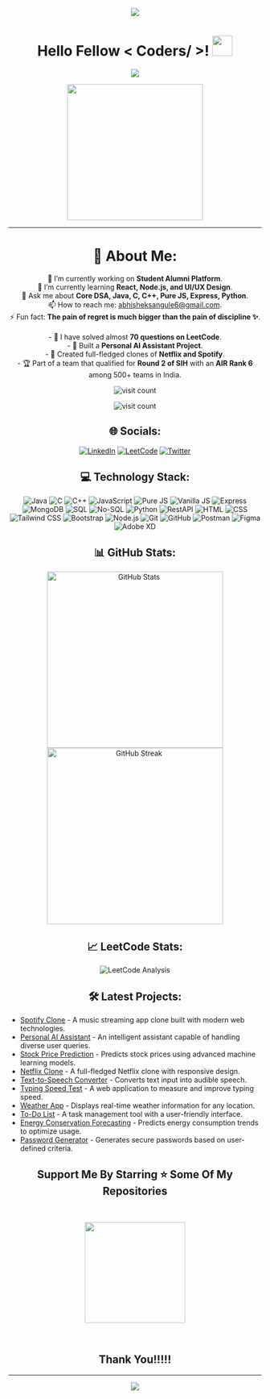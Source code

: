 <p align="center">
  <img src="https://capsule-render.vercel.app/api?type=waving&color=gradient&height=90"/>
</p> 


<h1 align="center">Hello Fellow < Coders/ >! <img src="https://raw.githubusercontent.com/MartinHeinz/MartinHeinz/master/wave.gif" width="40"> </h1>

<p align="center">
  <img src="https://readme-typing-svg.herokuapp.com?color=%2336BCF7&size=25&center=true&vCenter=true&width=433&height=75&lines=I'm+Abhishek+Ashok+Sangule;Engineering+Student;Passionate+Developer;Open+to+Collaborations"/>
</p>

<p align="center">
  <img src="https://media.giphy.com/media/QvpqTCiEcwtvx6wwJK/giphy.gif" width="270" height="270" frameBorder="0" class="giphy-embed" allowFullScreen></img>
</p>

<hr>

<h1 align="center">💫 About Me:</h1>
<p align="center">
🔭 I’m currently working on <b>Student Alumni Platform</b>.<br>🌱 I’m currently learning <b>React, Node.js, and UI/UX Design</b>.<br>💬 Ask me about <b>Core DSA, Java, C, C++, Pure JS, Express, Python</b>.<br>📫 How to reach me: <a href="mailto:abhisheksangule6@gmail.com">abhisheksangule6@gmail.com</a>.<br>⚡ Fun fact: <b>The pain of regret is much bigger than the pain of discipline ✨</b>.<br><br>
- 🎯 I have solved almost <b>70 questions on LeetCode</b>.<br>
- 🤖 Built a <b>Personal AI Assistant Project</b>.<br>
- 🎥 Created full-fledged clones of <b>Netflix and Spotify</b>.<br>
- 🏆 Part of a team that qualified for <b>Round 2 of SIH</b> with an <b>AIR Rank 6</b> among 500+ teams in India.
</p>

<p align="center">
  <img src="https://komarev.com/ghpvc/?username=AbhishekRDJ&color=brightgreen&style=flat-square" alt="visit count">
</p>
<p align="center">
  <img src="https://visitcount.itsvg.in/api?id=AbhishekRDJ&icon=0&color=0" alt="visit count">
</p>

<h2 align="center">🌐 Socials:</h2>
<p align="center">
  <a href="https://linkedin.com/in/abhishek-sangule-07b202319/"><img src="https://img.shields.io/badge/LinkedIn-%230077B5.svg?logo=linkedin&logoColor=white" alt="LinkedIn"></a>
  <a href="https://leetcode.com/u/Abhishekidz207/" target="_blank"><img src="https://img.shields.io/badge/LeetCode-FFA116?style=flat&logo=leetcode&logoColor=black" alt="LeetCode"></a>
  <a href="https://x.com/AbhishekRDJ"><img src="https://img.shields.io/badge/Twitter-%231DA1F2.svg?logo=twitter&logoColor=white" alt="Twitter"></a>
</p>

<h2 align="center">💻 Technology Stack:</h2>
<p align="center">
  <img src="https://img.shields.io/badge/java-%23ED8B00.svg?style=for-the-badge&logo=java&logoColor=white" alt="Java">
  <img src="https://img.shields.io/badge/c-%2300599C.svg?style=for-the-badge&logo=c&logoColor=white" alt="C">
  <img src="https://img.shields.io/badge/c++-%2300599C.svg?style=for-the-badge&logo=c%2B%2B&logoColor=white" alt="C++">
  <img src="https://img.shields.io/badge/JavaScript-%23323330.svg?style=for-the-badge&logo=javascript&logoColor=%23F7DF1E" alt="JavaScript">
  <img src="https://img.shields.io/badge/Pure%20JS-%23F7E018.svg?style=for-the-badge&logo=javascript&logoColor=black" alt="Pure JS">
  <img src="https://img.shields.io/badge/Vanilla%20JS-%23F7E018.svg?style=for-the-badge&logo=javascript&logoColor=black" alt="Vanilla JS">
  <img src="https://img.shields.io/badge/express.js-%23404d59.svg?style=for-the-badge&logo=express&logoColor=%2361DAFB" alt="Express">
  <img src="https://img.shields.io/badge/mongodb-%234ea94b.svg?style=for-the-badge&logo=mongodb&logoColor=white" alt="MongoDB">
  <img src="https://img.shields.io/badge/SQL-%2307405e.svg?style=for-the-badge&logo=amazon-dynamodb&logoColor=white" alt="SQL">
  <img src="https://img.shields.io/badge/NoSQL-%23FF9900.svg?style=for-the-badge&logo=nosql&logoColor=white" alt="No-SQL">
  <img src="https://img.shields.io/badge/python-3670A0?style=for-the-badge&logo=python&logoColor=ffdd54" alt="Python">
  <img src="https://img.shields.io/badge/RestAPI-%23ff5722.svg?style=for-the-badge&logo=api&logoColor=white" alt="RestAPI">
  <img src="https://img.shields.io/badge/html5-%23E34F26.svg?style=for-the-badge&logo=html5&logoColor=white" alt="HTML">
  <img src="https://img.shields.io/badge/css3-%231572B6.svg?style=for-the-badge&logo=css3&logoColor=white" alt="CSS">
  <img src="https://img.shields.io/badge/tailwindcss-%2338B2AC.svg?style=for-the-badge&logo=tailwind-css&logoColor=white" alt="Tailwind CSS">
  <img src="https://img.shields.io/badge/bootstrap-%23563D7C.svg?style=for-the-badge&logo=bootstrap&logoColor=white" alt="Bootstrap">
  <img src="https://img.shields.io/badge/node.js-6DA55F?style=for-the-badge&logo=node.js&logoColor=white" alt="Node.js">
  <img src="https://img.shields.io/badge/git-%23F05033.svg?style=for-the-badge&logo=git&logoColor=white" alt="Git">
  <img src="https://img.shields.io/badge/github-%23181717.svg?style=for-the-badge&logo=github&logoColor=white" alt="GitHub">
  <img src="https://img.shields.io/badge/Postman-%23FF6C37.svg?style=for-the-badge&logo=postman&logoColor=white" alt="Postman">
  <img src="https://img.shields.io/badge/Figma-%23F24E1E.svg?style=for-the-badge&logo=figma&logoColor=white" alt="Figma">
  <img src="https://img.shields.io/badge/Adobe%20XD-%23FF61F6.svg?style=for-the-badge&logo=adobexd&logoColor=white" alt="Adobe XD">
</p>



<h2 align="center">📊 GitHub Stats:</h2>
<p align="center">
  <img src="https://github-readme-stats.vercel.app/api?username=AbhishekRDJ&show_icons=true&theme=radical" alt="GitHub Stats" width="350">
  <img src="https://streak-stats.demolab.com/?user=AbhishekRDJ&theme=radical" alt="GitHub Streak" width="350">
</p>


<h2 align="center">📈 LeetCode Stats:</h2>
<p align="center">
  <img src="https://leetcard.jacoblin.cool/Abhishekidz207?theme=dark&font=Baloo+2&ext=heatmap" alt="LeetCode Analysis">
</p>

<h2 align="center">🛠️ Latest Projects:</h2>
<ul>
  <li><a href="https://github.com/AbhishekRDJ/Spotify-Clone">Spotify Clone</a> - A music streaming app clone built with modern web technologies.</li>
  <li><a href="https://github.com/AbhishekRDJ/Personal-Ai-Assitant">Personal AI Assistant</a> - An intelligent assistant capable of handling diverse user queries.</li>
  <li><a href="https://github.com/AbhishekRDJ/Stock-Price-Prediction-Using-Machine-Learning">Stock Price Prediction</a> - Predicts stock prices using advanced machine learning models.</li>
  <li><a href="https://github.com/AbhishekRDJ/Lesson4-Netflex-">Netflix Clone</a> - A full-fledged Netflix clone with responsive design.</li>
  <li><a href="https://github.com/AbhishekRDJ/Text-to-speech-converter">Text-to-Speech Converter</a> - Converts text input into audible speech.</li>
  <li><a href="https://github.com/AbhishekRDJ/Typing-Speed-Test-Application">Typing Speed Test</a> - A web application to measure and improve typing speed.</li>
  <li><a href="https://github.com/AbhishekRDJ/weather-app">Weather App</a> - Displays real-time weather information for any location.</li>
  <li><a href="https://github.com/AbhishekRDJ/To-Do-List-Website-Web-Page-">To-Do List</a> - A task management tool with a user-friendly interface.</li>
  <li><a href="https://github.com/AbhishekRDJ/Energy-Conservation-Forecasting">Energy Conservation Forecasting</a> - Predicts energy consumption trends to optimize usage.</li>
  <li><a href="https://github.com/AbhishekRDJ/Password-Generator">Password Generator</a> - Generates secure passwords based on user-defined criteria.</li>
</ul>

<h2 align="center">Support Me By Starring ⭐ Some Of My Repositories</h2>

<br>

<p align="center">
  <img src="https://media.giphy.com/media/O51MQ3DduOcGW6ofR3/giphy.gif" width="200" height="200" frameBorder="0" class="giphy-embed" allowFullScreen></img>
</p>

<br>

<h2 align="center">Thank You!!!!!</h2>
<hr>
<p align="center">
  <img src="https://capsule-render.vercel.app/api?type=waving&color=gradient&height=90&section=footer"/>
</p>
